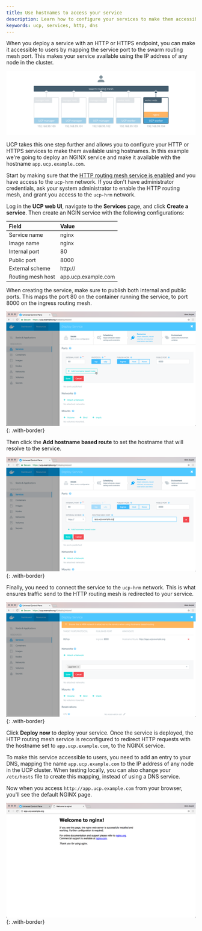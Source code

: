 ```yaml
---
title: Use hostnames to access your service
description: Learn how to configure your services to make them accessible using a hostname instead of IP addresses and ports.
keywords: ucp, services, http, dns
---
```


When you deploy a service with an HTTP or HTTPS endpoint, you can make it
accessible to users by mapping the service port to the swarm routing mesh port.
This makes your service available using the IP address of any node in the
cluster.

![](../../images/use-hostnames-to-access-your-service-1.svg)

UCP takes this one step further and allows you to configure your HTTP or HTTPS
services to make them available using hostnames.
In this example we're going to deploy an NGINX service and make it available
with the hostname `app.ucp.example.com`.

Start by making sure that the
[HTTP routing mesh service is enabled](../../admin/configure/use-domain-names-to-access-services.md)
and you have access to the `ucp-hrm` network.
If you don't have administrator credentials, ask your system administrator to
enable the HTTP routing mesh, and grant you access to the `ucp-hrm` network.

Log in the **UCP web UI**, navigate to the **Services** page, and click
**Create a service**. Then create an NGIN service with the following
configurations:

| Field             | Value               |
|:------------------|:--------------------|
| Service name      | nginx               |
| Image name        | nginx               |
| Internal port     | 80                  |
| Public port       | 8000                |
| External scheme   | http://             |
| Routing mesh host | app.ucp.example.com |

When creating the service, make sure to publish both internal and public ports.
This maps the port 80 on the container running the service, to port 8000 on the
ingress routing mesh.

![](../../images/use-hostnames-to-access-your-service-2.png){: .with-border}

Then click the **Add hostname based route** to set the hostname that will
resolve to the service.

![](../../images/use-hostnames-to-access-your-service-3.png){: .with-border}

Finally, you need to connect the service to the `ucp-hrm` network. This is
what ensures traffic send to the HTTP routing mesh is redirected to your
service.

![](../../images/use-hostnames-to-access-your-service-4.png){: .with-border}

Click **Deploy now** to deploy your service. Once the service is deployed,
the HTTP routing mesh service is reconfigured to redirect HTTP requests with
the hostname set to `app.ucp.example.com`, to the NGINX service.

To make this service accessible to users, you need to add an entry to your DNS,
mapping the name `app.ucp.example.com` to the IP address of any node in the
UCP cluster. When testing locally, you can also change your `/etc/hosts` file to
create this mapping, instead of using a DNS service.

Now when you access `http://app.ucp.example.com` from your browser, you'll see
the default NGINX page.

![](../../images/use-hostnames-to-access-your-service-5.png){: .with-border}
